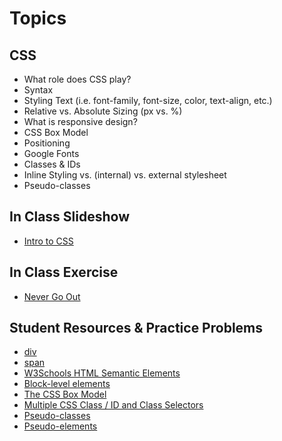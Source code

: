 # Topics

## CSS
- What role does CSS play?
- Syntax
- Styling Text (i.e. font-family, font-size, color, text-align, etc.)
- Relative vs. Absolute Sizing (px vs. %)
- What is responsive design?
- CSS Box Model
- Positioning
- Google Fonts
- Classes & IDs 
- Inline Styling vs. <style>...</style> (internal) vs. external stylesheet
- Pseudo-classes

## In Class Slideshow
  - [Intro to CSS](https://docs.google.com/presentation/d/1y1mQfYIBUxZs_G2bxknEPqfG95GtIH9aa94wickWSeA/edit?usp=sharing)
  
## In Class Exercise
 - [Never Go Out](https://github.com/WeCanCodeIT/WCCI-Spring2017-CLE/tree/master/Week4/Assignments/NeverGoOut)
 
## Student Resources & Practice Problems
  - [div](http://www.w3schools.com/tags/tag_div.asp)
  - [span](http://www.w3schools.com/tags/tag_span.asp)
  - [W3Schools HTML Semantic Elements](https://www.w3schools.com/html/html5_semantic_elements.asp)
  - [Block-level elements](https://developer.mozilla.org/en-US/docs/Web/HTML/Block-level_elements)
  - [The CSS Box Model](http://www.w3schools.com/css/css_boxmodel.asp)
  - [Multiple CSS Class / ID and Class Selectors](https://css-tricks.com/multiple-class-id-selectors/)
  - [Pseudo-classes](https://developer.mozilla.org/en-US/docs/Web/CSS/Pseudo-classes)
  - [Pseudo-elements](https://developer.mozilla.org/en-US/docs/Web/CSS/pseudo-elements)

